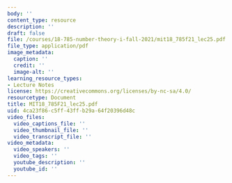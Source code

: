 ```yaml
---
body: ''
content_type: resource
description: ''
draft: false
file: /courses/18-785-number-theory-i-fall-2021/mit18_785f21_lec25.pdf
file_type: application/pdf
image_metadata:
  caption: ''
  credit: ''
  image-alt: ''
learning_resource_types:
- Lecture Notes
license: https://creativecommons.org/licenses/by-nc-sa/4.0/
resourcetype: Document
title: MIT18_785F21_lec25.pdf
uid: 4ca23f86-c5ff-43ff-b29a-64f20396d48c
video_files:
  video_captions_file: ''
  video_thumbnail_file: ''
  video_transcript_file: ''
video_metadata:
  video_speakers: ''
  video_tags: ''
  youtube_description: ''
  youtube_id: ''
---
```

